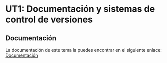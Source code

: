 # UT1: Documentación y sistemas de control de versiones

## Documentación

La documentación de este tema la puedes encontrar en el siguiente enlace: [Documentación](https://sharp-voice-0ff.notion.site/Documentaci-n-y-sistemas-de-control-de-versiones-4f34a299f66d42b1aac4853788a41127)